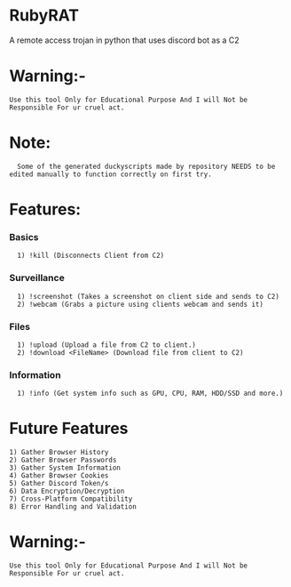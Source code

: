 # RubyRAT
A remote access trojan in python that uses discord bot as a C2

# Warning:-
    Use this tool Only for Educational Purpose And I will Not be Responsible For ur cruel act.
    
# Note:
      Some of the generated duckyscripts made by repository NEEDS to be edited manually to function correctly on first try.


# Features:

### Basics
      1) !kill (Disconnects Client from C2)

### Surveillance
      1) !screenshot (Takes a screenshot on client side and sends to C2)
      2) !webcam (Grabs a picture using clients webcam and sends it)

### Files
      1) !upload (Upload a file from C2 to client.)
      2) !download <FileName> (Download file from client to C2)

### Information
      1) !info (Get system info such as GPU, CPU, RAM, HDD/SSD and more.)


# Future Features
    1) Gather Browser History
    2) Gather Browser Passwords
    3) Gather System Information
    4) Gather Browser Cookies
    5) Gather Discord Token/s
    6) Data Encryption/Decryption
    7) Cross-Platform Compatibility
    8) Error Handling and Validation
    

# Warning:-
    Use this tool Only for Educational Purpose And I will Not be Responsible For ur cruel act.
